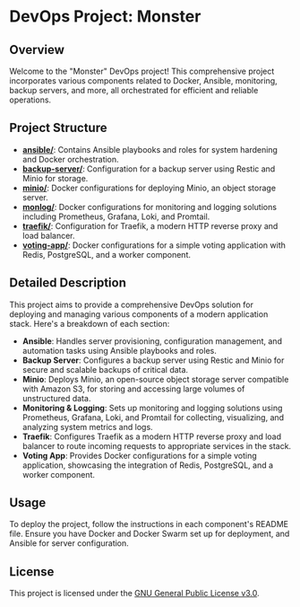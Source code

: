 # DevOps Project: Monster

## Overview

Welcome to the "Monster" DevOps project! This comprehensive project incorporates various components related to Docker, Ansible, monitoring, backup servers, and more, all orchestrated for efficient and reliable operations.

## Project Structure

- **[ansible/](./ansible/README.md)**: Contains Ansible playbooks and roles for system hardening and Docker orchestration.
- **[backup-server/](./backup-server/README.md)**: Configuration for a backup server using Restic and Minio for storage.
- **[minio/](./minio/README.md)**: Docker configurations for deploying Minio, an object storage server.
- **[monlog/](./monlog/README.md)**: Docker configurations for monitoring and logging solutions including Prometheus, Grafana, Loki, and Promtail.
- **[traefik/](./traefik/README.md)**: Configuration for Traefik, a modern HTTP reverse proxy and load balancer.
- **[voting-app/](./voting-app/README.md)**: Docker configurations for a simple voting application with Redis, PostgreSQL, and a worker component.

## Detailed Description

This project aims to provide a comprehensive DevOps solution for deploying and managing various components of a modern application stack. Here's a breakdown of each section:

- **Ansible**: Handles server provisioning, configuration management, and automation tasks using Ansible playbooks and roles.
- **Backup Server**: Configures a backup server using Restic and Minio for secure and scalable backups of critical data.
- **Minio**: Deploys Minio, an open-source object storage server compatible with Amazon S3, for storing and accessing large volumes of unstructured data.
- **Monitoring & Logging**: Sets up monitoring and logging solutions using Prometheus, Grafana, Loki, and Promtail for collecting, visualizing, and analyzing system metrics and logs.
- **Traefik**: Configures Traefik as a modern HTTP reverse proxy and load balancer to route incoming requests to appropriate services in the stack.
- **Voting App**: Provides Docker configurations for a simple voting application, showcasing the integration of Redis, PostgreSQL, and a worker component.

## Usage

To deploy the project, follow the instructions in each component's README file. Ensure you have Docker and Docker Swarm set up for deployment, and Ansible for server configuration.

## License

This project is licensed under the [GNU General Public License v3.0](./LICENSE).
